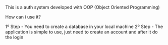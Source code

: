 This is a auth system developed with OOP (Object Oriented Programming)

How can i use it?

1º Step - You need to create a database in your local machine
2º Step - The application is simple to use, just need to create an account and after it do the login
